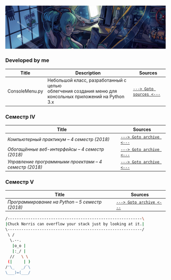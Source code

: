 ![](./pictures/header_picture.png)

### Developed by me
Title | Description | Sources
------------ | ------------- | -------------
ConsoleMenu.py | Небольшой класс, разработанный с целью <br> облегчения создания меню для консольных приложений на Python 3.x | [```---> Goto sources <---```](https://github.com/EgorAlmikeev/ConsoleMenu.py)

### Семестр IV

Title | Sources
------------ | -------------
_Компьютерный практикум – 4 семестр (2018)_ | [```---> Goto archive <---```](./sem4/computer_practice.md)
_Обогащённые веб-интерфейсы – 4 семестр (2018)_ | [```---> Goto archive <---```](./sem4/web_interfaces.md)
_Управление программными проектами – 4 семестр (2018)_ | [```---> Goto archive <---```](./sem4/project_managing.md)

### Семестр V

Title | Sources
------------ | -------------
_Программирование на Python – 5 семестр (2018)_ | [```---> Goto archive <---```](./sem5/python_programming.md)


```bash
/-----------------------------------------------------------\
|Chuck Norris can overflow your stack just by looking at it.|
\-----------------------------------------------------------/
 \ /
  \.--.
   |o_o |
   |:_/ |
  //   \ \
 (|     | )
/'\_   _/`\
\___)=(___/ 

```
